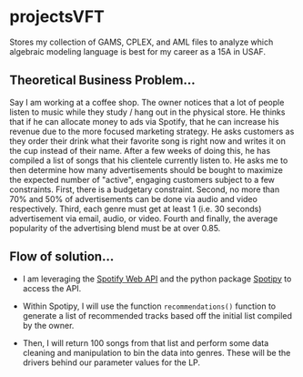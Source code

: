 # projectsVFT

Stores my collection of GAMS, CPLEX, and AML files to analyze which algebraic modeling language is best for my career as a 15A in USAF.

## Theoretical Business Problem...

Say I am working at a coffee shop. The owner notices that a lot of people listen to music while they study / 
hang out in the physical store. He thinks that if he can allocate money to ads via Spotify, that he can increase 
his revenue due to the more focused marketing strategy. He asks customers as they order their drink what their 
favorite song is right now and writes it on the cup instead of their name. After a few weeks of doing this, 
he has compiled a list of songs that his clientele currently listen to. He asks me to then determine how many 
advertisements should be bought to maximize the expected number of "active", engaging customers subject to a few
constraints. First, there is a budgetary constraint. Second, no more than 70% and 50% of advertisements can be done via audio
and video respectively. Third, each genre must get at least 1 (i.e. 30 seconds) advertisement via email, audio, or video. 
Fourth and finally, the average popularity of the advertising blend must be at over 0.85.

## Flow of solution...

* I am leveraging the [Spotify Web API](https://developer.spotify.com/web-api/) and the python package 
[Spotipy](https://spotipy.readthedocs.io/en/2.16.1/) to access the API.

* Within Spotipy, I will use the function `recommendations()` function to generate a list of recommended tracks
based off the initial list compiled by the owner.

* Then, I will return 100 songs from that list and perform some data cleaning and manipulation to bin the data into
genres. These will be the drivers behind our parameter values for the LP. 
